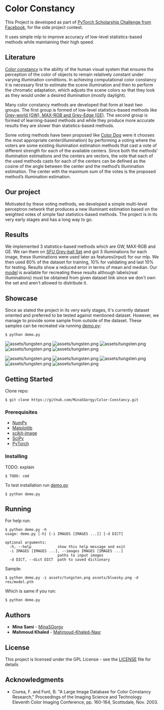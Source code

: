 # Color Constancy

This Project is developed as part of [PyTorch Scholarship Challenge from Facebook](https://www.udacity.com/facebook-pytorch-scholarship), for the side project
contest.

It uses simple mlp to improve accuracy of low-level statistics-based methods while maintaining their high speed.

## Literature

[Color constancy](https://ipg.fer.hr/ipg/resources/color_constancy?) is the ability of the human visual system that ensures the perception of the color of objects to remain relatively constant under varying illumination conditions. In achieving computational color constancy it is necessary first to estimate the scene illumination and then to perform the chromatic adaptation, which adjusts the scene colors so that they look as they would under a desired illumination (mostly daylight).

Many color constancy methods are developed that form at least two groups.
The first group is formed of low-level statistics-based methods like [Grey-world (GW), MAX-RGB and Grey-Edge (GE)](https://staff.science.uva.nl/th.gevers/pub/GeversTIP07.pdf).
The second group is formed of learning-based methods and while they produce more accurate results they are slower than statistics-based methods.

Some voting methods have been proposed like [Color Dog](https://ipg.fer.hr/_download/repository/Color_Dog_-_Guiding_the_Global_Illumination_Estimation_to_Better_Accuracy.pdf) were it chooses the most appropriate center(illumination) by performing a voting where the voters are some existing illumination estimation methods that cast a vote of different strength for each of the available centers. Since both the methods’ illumination estimations and the centers are vectors, the vote that each of the used methods casts for each of the centers can be defined as the cosine of the angle between the center and the method’s illumination estimation. The center with the maximum sum of the votes is the proposed method’s illumination estimation.

## Our project

Motivated by these voting methods, we developed a simple multi-level perceptron network that produces a new illuminant estimation based on the weighted votes of simple fast statistics-based methods. The project is in its very early stages and has a long way to go.

## Results

We implemented 3 statistics-based methods which are GW, MAX-RGB and GE. We ran them on [SFU Grey-ball Set](http://www.cs.sfu.ca/~colour/data/gray_ball/index.html) and got 3 illuminations for each image, these illuminations were used later as features(input) for our mlp. We then used 80% of the dataset for training, 10% for validating and last 10% for testing. Results show a reduced error in terms of mean and median. Our [model](res/model.pth) is available for recreating these results although labels(real illuminations) must be obtained from given dataset link since we don't own the set and aren't allowed to distribute it.


## Showcase

Since as stated the project in its very early stages, it's currently dataset oriented and preferred to be tested against mentioned dataset. However, we manage to provide some sample from outside of the dataset. These samples can be recreated via running [demo.py](demo.py):

```
$ python demo.py
```

![assets/tungsten.png](assets/tungsten.png "Original")
![assets/tungsten.png](assets/tGW.png "GW")
![assets/tungsten.png](assets/tMAX.png "MAX-RGB")
![assets/tungsten.png](assets/tGE.png "GE")
![assets/tungsten.png](assets/tCNN.png "CNN")

![assets/tungsten.png](assets/bluesky.png "Original")
![assets/tungsten.png](assets/bGW.png "GW")
![assets/tungsten.png](assets/bMAX.png "MAX-RGB")
![assets/tungsten.png](assets/bGE.png "GE")
![assets/tungsten.png](assets/bCNN.png "CNN")

## Getting Started

Clone repo:

```
$ git clone https://github.com/MinaSGorgy/Color-Constancy.git
```

### Prerequisites

* [NumPy](http://www.numpy.org/)
* [Matplotlib](https://matplotlib.org/)
* [scikit-image](https://scikit-image.org/)
* [SciPy ](https://www.scipy.org/)
* [PyTorch](https://pytorch.org/)

### Installing

TODO: explain

```
$ TODO: cmd
```

To test installation run [demo.py](demo.py)

```
$ python demo.py
```

## Running

For help run:

```console
$ python demo.py -h
usage: demo.py [-h] [-i IMAGES [IMAGES ...]] [-d DICT]

optional arguments:
  -h, --help            show this help message and exit
  -i IMAGES [IMAGES ...], --images IMAGES [IMAGES ...]
                        paths to input images
  -d DICT, --dict DICT  path to saved dictionary
```

Sample:

```console
$ python demo.py -i assets/tungsten.png assets/bluesky.png -d res/model.pth
```

Which is same if you run:

```
$ python demo.py
```

## Authors

* **Mina Sami** - [MinaSGorgy](https://github.com/MinaSGorgy)
* **Mahmoud Khaled** - [Mahmoud-Khaled-Nasr](https://github.com/Mahmoud-Khaled-Nasr)

## License

This project is licensed under the GPL License - see the [LICENSE](LICENSE) file for details

## Acknowledgments

* Ciurea, F. and Funt, B. "A Large Image Database for Color Constancy
Research," Proceedings of the Imaging Science and Technology Eleventh
Color Imaging Conference, pp. 160-164, Scottsdale, Nov. 2003.
